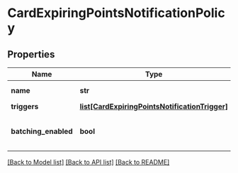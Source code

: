 # CardExpiringPointsNotificationPolicy

## Properties
Name | Type | Description | Notes
------------ | ------------- | ------------- | -------------
**name** | **str** | Notification name. | 
**triggers** | [**list[CardExpiringPointsNotificationTrigger]**](CardExpiringPointsNotificationTrigger.md) |  | 
**batching_enabled** | **bool** | Indicates whether batching is activated. | [optional] [default to True]

[[Back to Model list]](../README.md#documentation-for-models) [[Back to API list]](../README.md#documentation-for-api-endpoints) [[Back to README]](../README.md)


